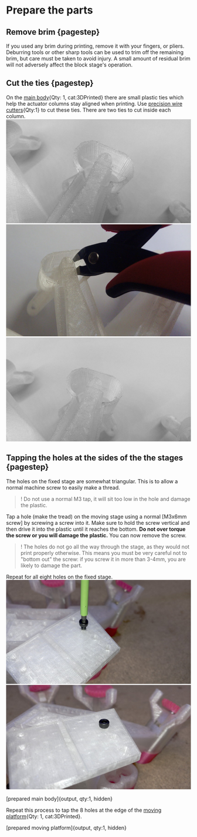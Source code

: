 # Prepare the parts

## Remove brim {pagestep}

If you used any brim during printing, remove it with your fingers, or pliers. Deburring tools or other sharp tools can be used to trim off the remaining brim, but care must be taken to avoid injury. A small amount of residual brim will not adversely affect the block stage's operation.

## Cut the ties {pagestep}

On the [main body](fromstep){Qty: 1, cat:3DPrinted} there are small plastic ties which help the actuator columns stay aligned when printing. Use [precision wire cutters]{Qty:1} to cut these ties. There are two ties to cut inside each column.  
![](images/1-1-Ties.jpg)
![](images/1-2-Cut.jpg)
![](images/1-3-NoTies.jpg)

[precision wire cutters]: "{cat:Tool}"

## Tapping the holes at the sides of the the stages {pagestep}

The holes on the fixed stage are somewhat triangular. This is to allow a normal machine screw to easily make a thread. 

>! Do not use a normal M3 tap, it will sit too low in the hole and damage the plastic.

Tap a hole (make the tread) on the moving stage using a normal [M3x6mm screw] by screwing a screw into it. Make sure to hold the screw vertical and then drive it into the plastic until it reaches the bottom. **Do not over torque the screw or you will damage the plastic.** You can now remove the screw.

>! The holes do not go all the way through the stage, as they would not print properly otherwise. This means you must be very careful not to "bottom out" the screw: if you screw it in more than 3-4mm, you are likely to damage the part.

Repeat for all eight holes on the fixed stage.  
![](images/5-1-Tap.jpg)![](images/5-2-Tap.jpg)

[prepared main body]{output, qty:1, hidden}

Repeat this process to tap the 8 holes at the edge of the [moving platform](fromstep){Qty: 1, cat:3DPrinted}.

[prepared moving platform]{output, qty:1, hidden}
